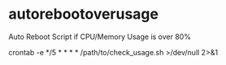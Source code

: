 # autorebootoverusage
Auto Reboot Script if CPU/Memory Usage is over 80%

crontab -e
*/5 * * * * /path/to/check_usage.sh >/dev/null 2>&1
